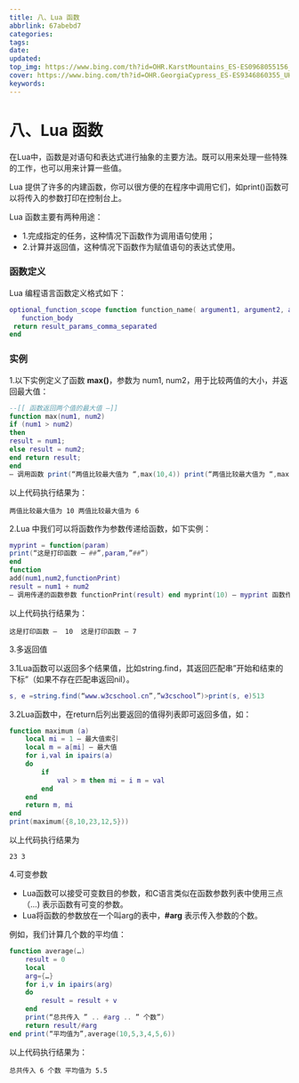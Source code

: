 ```yaml
---
title: 八、Lua 函数
abbrlink: 67abebd7
categories: 
tags: 
date: 
updated: 
top_img: https://www.bing.com/th?id=OHR.KarstMountains_ES-ES0968055156_UHD.jpg
cover: https://www.bing.com/th?id=OHR.GeorgiaCypress_ES-ES9346860355_UHD.jpg
keywords: 
---
```

# 八、Lua 函数

在Lua中，函数是对语句和表达式进行抽象的主要方法。既可以用来处理一些特殊的工作，也可以用来计算一些值。

Lua 提供了许多的内建函数，你可以很方便的在程序中调用它们，如print()函数可以将传入的参数打印在控制台上。

Lua 函数主要有两种用途：

- 1.完成指定的任务，这种情况下函数作为调用语句使用；
- 2.计算并返回值，这种情况下函数作为赋值语句的表达式使用。

### 函数定义

Lua 编程语言函数定义格式如下：

```lua
optional_function_scope function function_name( argument1, argument2, argument3..., argumentn)
   function_body
 return result_params_comma_separated
end
```

### 实例

1.以下实例定义了函数 **max()**，参数为 num1, num2，用于比较两值的大小，并返回最大值：

```lua
--[[ 函数返回两个值的最大值 –]]
function max(num1, num2)
if (num1 > num2)
then 
result = num1; 
else result = num2;
end return result;
end 
— 调用函数 print(“两值比较最大值为 “,max(10,4)) print(“两值比较最大值为 “,max(5,6))
```

以上代码执行结果为：

```start
两值比较最大值为 10 两值比较最大值为 6
```

2.Lua 中我们可以将函数作为参数传递给函数，如下实例：

```lua
myprint = function(param) 
print(“这是打印函数 – ##”,param,”##”) 
end 
function 
add(num1,num2,functionPrint)
result = num1 + num2 
— 调用传递的函数参数 functionPrint(result) end myprint(10) — myprint 函数作为参数传递 add(2,5,myprint)
```

以上代码执行结果为：

```start
这是打印函数 –  10  这是打印函数 – 7
```

3.多返回值

3.1Lua函数可以返回多个结果值，比如string.find，其返回匹配串”开始和结束的下标”（如果不存在匹配串返回nil）。

```lua
s, e =string.find(“www.w3cschool.cn”,”w3cschool”)>print(s, e)513
```

3.2Lua函数中，在return后列出要返回的值得列表即可返回多值，如：

```lua
function maximum (a) 
    local mi = 1 — 最大值索引
    local m = a[mi] — 最大值
    for i,val in ipairs(a) 
    do 
        if 
            val > m then mi = i m = val 
        end 
    end 
    return m, mi 
end
print(maximum({8,10,23,12,5}))
```

以上代码执行结果为

```
23 3
```

4.可变参数

- Lua函数可以接受可变数目的参数，和C语言类似在函数参数列表中使用三点（…) 表示函数有可变的参数。
- Lua将函数的参数放在一个叫arg的表中，**#arg** 表示传入参数的个数。

例如，我们计算几个数的平均值：

```lua
function average(…)
    result = 0 
    local 
    arg={…} 
    for i,v in ipairs(arg)
    do 
        result = result + v 
    end 
    print(“总共传入 ” .. #arg .. ” 个数”)
    return result/#arg
end print(“平均值为”,average(10,5,3,4,5,6))
```

以上代码执行结果为：

```
总共传入 6 个数 平均值为 5.5
```

